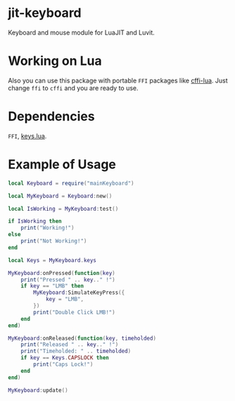 # jit-keyboard
Keyboard and mouse module for LuaJIT and Luvit.

 # Working on Lua
Also you can use this package with portable `FFI` packages like [cffi-lua](https://github.com/q66/cffi-lua). Just change `ffi` to `cffi` and you are ready to use.

# Dependencies
`FFI`, [keys.lua](https://github.com/zeykatecool/jit-keyboard/blob/main/keys.lua).

# Example of Usage
```lua
local Keyboard = require("mainKeyboard")

local MyKeyboard = Keyboard:new()

local IsWorking = MyKeyboard:test()

if IsWorking then
    print("Working!")
else
    print("Not Working!")
end

local Keys = MyKeyboard.keys

MyKeyboard:onPressed(function(key)
    print("Pressed " .. key.." !")
    if key == "LMB" then
        MyKeyboard:SimulateKeyPress({
            key = "LMB",
        })
        print("Double Click LMB!")
    end
end)

MyKeyboard:onReleased(function(key, timeholded)
    print("Released " .. key.." !")
    print("Timeholded: " .. timeholded)
    if key == Keys.CAPSLOCK then
        print("Caps Lock!")
    end
end)

MyKeyboard:update()
```
